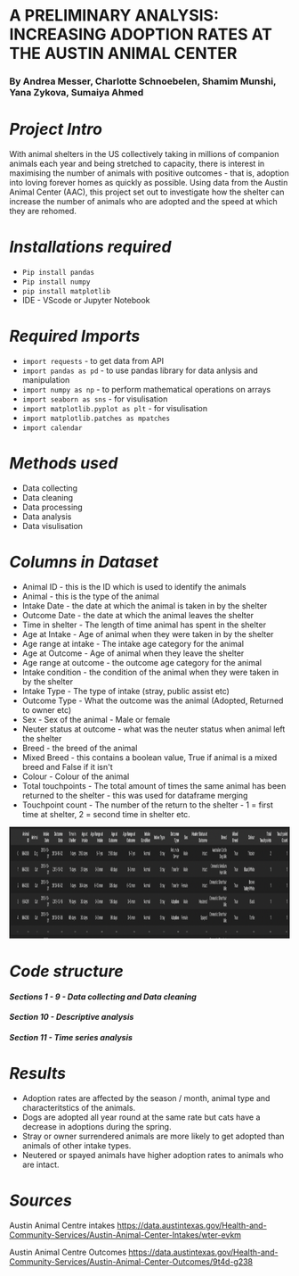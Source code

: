# **A PRELIMINARY ANALYSIS: INCREASING ADOPTION RATES AT THE AUSTIN ANIMAL CENTER**

### By Andrea Messer, Charlotte Schnoebelen, Shamim Munshi, Yana Zykova, Sumaiya Ahmed

# *Project Intro*
With animal shelters in the US collectively taking in millions of companion animals each year and being stretched to capacity, there is interest in maximising the number of animals with positive outcomes - that is, adoption into loving forever homes as quickly as possible. Using data from the Austin Animal Center (AAC), this project set out to investigate how the shelter can increase the number of animals who are adopted and the speed at which they are rehomed.

# *Installations required*
* `Pip install pandas`
* `Pip install numpy`
* `pip install matplotlib `
* IDE - VScode or Jupyter Notebook

# *Required Imports*
* `import requests` - to get data from API
* `import pandas as pd` - to use pandas library for data anlysis and manipulation
* `import numpy as np` - to perform mathematical operations on arrays 
* `import seaborn as sns` - for visulisation
* `import matplotlib.pyplot as plt` - for visulisation
* `import matplotlib.patches as mpatches`
* `import calendar`

# *Methods used*
* Data collecting
* Data cleaning
* Data processing 
* Data analysis
* Data visulisation
  
# *Columns in Dataset*
* Animal ID - this is the ID which is used to identify the animals
* Animal - this is the type of the animal
* Intake Date - the date at which the animal is taken in by the shelter
* Outcome Date - the date at which the animal leaves the shelter
* Time in shelter - The length of time animal has spent in the shelter
* Age at Intake - Age of animal when they were taken in by the shelter
* Age range at intake - The intake age category for the animal
* Age at Outcome - Age of animal when they leave the shelter
* Age range at outcome - the outcome age category for the animal
* Intake condition - the condition of the animal when they were taken in by the shelter
* Intake Type - The type of intake (stray, public assist etc)
* Outcome Type - What the outcome was the animal (Adopted, Returned to owner etc)
* Sex - Sex of the animal - Male or female
* Neuter status at outcome - what was the neuter status when animal left the shelter
* Breed - the breed of the animal
* Mixed Breed - this contains a boolean value, True if animal is a mixed breed and False if it isn't
* Colour - Colour of the animal
* Total touchpoints - The total amount of times the same animal has been returned to the shelter - this was used for dataframe merging
* Touchpoint count - The number of the return to the shelter - 1 = first time at shelter, 2 = second time in shelter etc.


<img src="Dataframe.png" width="2000" height="200" />


# *Code structure*
#### *Sections 1 - 9 - Data collecting and Data cleaning*
#### *Section 10 - Descriptive analysis*
#### *Section 11 - Time series analysis*

# *Results*
* Adoption rates are affected by the season / month, animal type and characteritstics of the animals.
* Dogs are adopted all year round at the same rate but cats have a decrease in adoptions during the spring.
* Stray or owner surrendered animals are more likely to get adopted than animals of other intake types.
* Neutered or spayed animals have higher adoption rates to animals who are intact.

# *Sources*

Austin Animal Centre intakes https://data.austintexas.gov/Health-and-Community-Services/Austin-Animal-Center-Intakes/wter-evkm 

Austin Animal Centre Outcomes https://data.austintexas.gov/Health-and-Community-Services/Austin-Animal-Center-Outcomes/9t4d-g238




